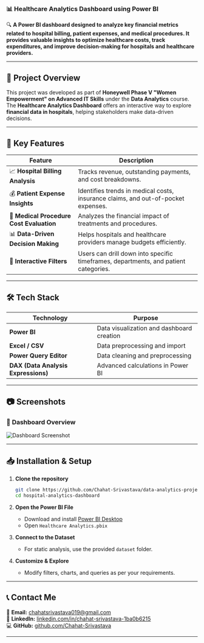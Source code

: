 ### 📊 **Healthcare Analytics Dashboard using Power BI**  

🔍 **A Power BI dashboard designed to analyze key financial metrics related to hospital billing, patient expenses, and medical procedures. It provides valuable insights to optimize healthcare costs, track expenditures, and improve decision-making for hospitals and healthcare providers.**  

---  

## 🚀 **Project Overview**  

This project was developed as part of **Honeywell Phase V "Women Empowerment" on Advanced IT Skills** under the **Data Analytics** course. The **Healthcare Analytics Dashboard** offers an interactive way to explore **financial data in hospitals**, helping stakeholders make data-driven decisions.  

---

## 🏥 **Key Features**  

| Feature | Description |
|---------|------------|
| 📈 **Hospital Billing Analysis** | Tracks revenue, outstanding payments, and cost breakdowns. |
| 💰 **Patient Expense Insights** | Identifies trends in medical costs, insurance claims, and out-of-pocket expenses. |
| 🏥 **Medical Procedure Cost Evaluation** | Analyzes the financial impact of treatments and procedures. |
| 📊 **Data-Driven Decision Making** | Helps hospitals and healthcare providers manage budgets efficiently. |
| 🔄 **Interactive Filters** | Users can drill down into specific timeframes, departments, and patient categories. |

---

## 🛠 **Tech Stack**  

| Technology | Purpose |
|------------|---------|
| **Power BI** | Data visualization and dashboard creation |
| **Excel / CSV** | Data preprocessing and import |
| **Power Query Editor** | Data cleaning and preprocessing |
| **DAX (Data Analysis Expressions)** | Advanced calculations in Power BI |

---

## 📷 **Screenshots**  

### 📌 **Dashboard Overview**  
![Dashboard Screenshot](https://via.placeholder.com/1200x600?text=Dashboard+Overview)  

---

## 📥 **Installation & Setup**  

1. **Clone the repository**  
   ```bash
   git clone https://github.com/Chahat-Srivastava/data-analytics-projects.git
   cd hospital-analytics-dashboard
   ```
2. **Open the Power BI File**  
   - Download and install [Power BI Desktop](https://powerbi.microsoft.com/en-us/desktop/)  
   - Open `Healthcare Analytics.pbix`  

3. **Connect to the Dataset**  
   - For static analysis, use the provided `dataset` folder.  

4. **Customize & Explore**  
   - Modify filters, charts, and queries as per your requirements.  
---

## 📞 **Contact Me**  

📧 **Email:** [chahatsrivastava019@gmail.com](mailto:chahatsrivastava019@gmail.com)  
🔗 **LinkedIn:** [linkedin.com/in/chahat-srivastava-1ba0b6215](https://www.linkedin.com/in/chahat-srivastava-1ba0b6215/)  
💻 **GitHub:** [github.com/Chahat-Srivastava](https://github.com/Chahat-Srivastava)  

---  
